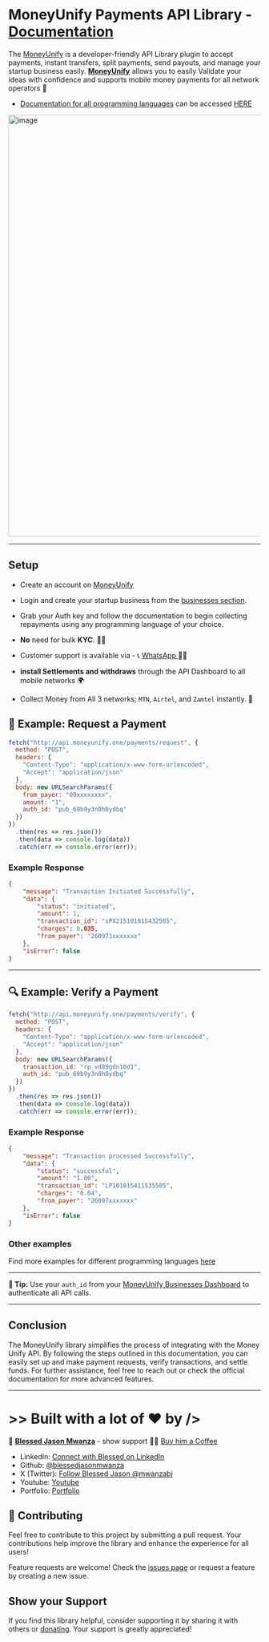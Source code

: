 # MoneyUnify Payments API Library - [Documentation](https://owk7kqf8sn.apidog.io/)

The [MoneyUnify](http://moneyunify.one) is a developer-friendly API Library plugin to accept payments, instant transfers, split payments, send payouts, and manage your startup business easily. [**MoneyUnify**](http://moneyunify.one) allows you to easily Validate your ideas with confidence and supports mobile money payments for all network operators 🚀

- [Documentation for all programming languages](https://owk7kqf8sn.apidog.io/) can be accessed [HERE](https://owk7kqf8sn.apidog.io/)

<img width="1466" height="842" alt="image" src="https://github.com/user-attachments/assets/36e77ac5-0384-47cc-b329-cfc07512d8de" />


---


## Setup

- Create an account on [MoneyUnify](http://moneyUnify.one)
- Login and create your startup business from the [businesses section](http://moneyunify.one/businesses).
- Grab your Auth key and follow the documentation to begin collecting repayments using any programming language of your choice.
    
- **No** need for bulk **KYC**. 🚫📝
    
- Customer support is available via - 📞 [WhatsApp ](https://wa.me/+260971943638) 🤙🏾
    
- **install Settlements and withdraws** through the API Dashboard to all mobile networks 🌍
    
- Collect Money from All 3 networks; `MTN`, `Airtel`, and `Zamtel` instantly. 🚀
    


## 💸 Example: Request a Payment

```js
fetch("http://api.moneyunify.one/payments/request", {
  method: "POST",
  headers: {
    "Content-Type": "application/x-www-form-urlencoded",
    "Accept": "application/json"
  },
  body: new URLSearchParams({
    from_payer: "09xxxxxxxx",
    amount: "1",
    auth_id: "pub_69b9y3n0h0ydbq"
  })
})
  .then(res => res.json())
  .then(data => console.log(data))
  .catch(err => console.error(err));
````

### Example Response

```json
{
    "message": "Transaction Initiated Successfully",
    "data": {
        "status": "initiated",
        "amount": 1,
        "transaction_id": "sPX215101815432505",
        "charges": 0.035,
        "from_payer": "260971xxxxxxx"
    },
    "isError": false
}
```

---

## 🔍 Example: Verify a Payment

```js
fetch("http://api.moneyunify.one/payments/verify", {
  method: "POST",
  headers: {
    "Content-Type": "application/x-www-form-urlencoded",
    "Accept": "application/json"
  },
  body: new URLSearchParams({
    transaction_id: "rp_vd89gdn10d1",
    auth_id: "pub_69b9y3n0h0ydbq"
  })
})
  .then(res => res.json())
  .then(data => console.log(data))
  .catch(err => console.error(err));
```

### Example Response

```json
{
    "message": "Transaction processed Successfully",
    "data": {
        "status": "successful",
        "amount": "1.00",
        "transaction_id": "LP101815411535505",
        "charges": "0.04",
        "from_payer": "26097xxxxxxx"
    },
    "isError": false
}
```

### Other examples
Find more examples for different programming languages [here](https://owk7kqf8sn.apidog.io/)

---

**📘 Tip:**
Use your `auth_id` from your [MoneyUnify Businesses Dashboard](http://moneyunify.one/businesses) to authenticate all API calls.


---

## Conclusion

The MoneyUnify library simplifies the process of integrating with the Money Unify API. By following the steps outlined in this documentation, you can easily set up and make payment requests, verify transactions, and settle funds. For further assistance, feel free to reach out or check the official documentation for more advanced features.

---

# >> Built with a lot of ❤ by />

👤 [**Blessed Jason Mwanza**](https://blessedjasonmwanza.github.io) - show support 💖🙌 [Buy him a Coffee](https://www.buymeacoffee.com/mwanzabj)

- LinkedIn: [Connect with Blessed on LinkedIn](https://www.linkedin.com/in/blessedjasonmwanza)
- Github: [@blessedjasonmwanza](https://github.com/blessedjasonmwanza)
- X (Twitter): [Follow Blessed Jason @mwanzabj](https://x.com/mwanzabj)
- Youtube: [Youtube](https://www.youtube.com/@blessedjasonmwanza)
- Portfolio: [Portfolio](https://blessedjasonmwanza.github.io)

## 🤝 Contributing

Feel free to contribute to this project by submitting a pull request. Your contributions help improve the library and enhance the experience for all users!

Feature requests are welcome! Check the [issues page](https://github.com/blessedjasonmwanza/MoneyUnify/issues) or request a feature by creating a new issue.

## Show your Support

If you find this library helpful, consider supporting it by sharing it with others or [donating](https://www.buymeacoffee.com/mwanzabj). Your support is greatly appreciated!
